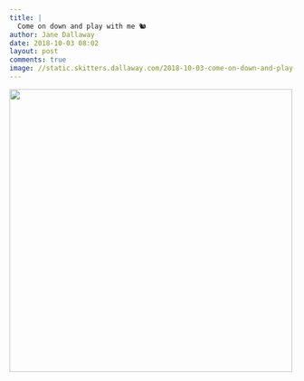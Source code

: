 ```yaml
---
title: |
  Come on down and play with me 🐿
author: Jane Dallaway
date: 2018-10-03 08:02
layout: post
comments: true
image: //static.skitters.dallaway.com/2018-10-03-come-on-down-and-play-with-me-thumb-1-IMG-7293.JPG
---
```


<div>
        <a href="//static.skitters.dallaway.com/2018-10-03-come-on-down-and-play-with-me-fullsize-1-IMG-7293.JPG">
          <img src="//static.skitters.dallaway.com/2018-10-03-come-on-down-and-play-with-me-thumb-1-IMG-7293.JPG" width="500" height="500"/>
        </a>
      </div>


  
      